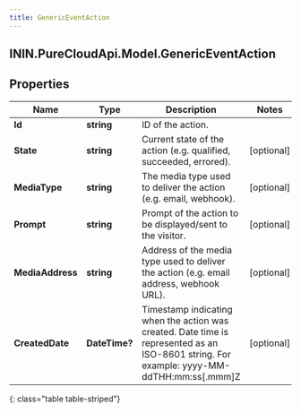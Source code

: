 ```yaml
---
title: GenericEventAction
---
```

## ININ.PureCloudApi.Model.GenericEventAction

## Properties

|Name | Type | Description | Notes|
|------------ | ------------- | ------------- | -------------|
| **Id** | **string** | ID of the action. | |
| **State** | **string** | Current state of the action (e.g. qualified, succeeded, errored). | [optional] |
| **MediaType** | **string** | The media type used to deliver the action (e.g. email, webhook). | [optional] |
| **Prompt** | **string** | Prompt of the action to be displayed/sent to the visitor. | [optional] |
| **MediaAddress** | **string** | Address of the media type used to deliver the action (e.g. email address, webhook URL). | [optional] |
| **CreatedDate** | **DateTime?** | Timestamp indicating when the action was created. Date time is represented as an ISO-8601 string. For example: yyyy-MM-ddTHH:mm:ss[.mmm]Z | [optional] |
{: class="table table-striped"}


